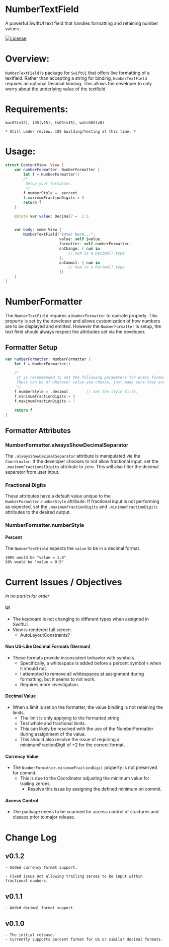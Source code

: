 # NumberTextField

A powerful SwiftUI text field that handles formatting and retaining number values.

[![License](http://img.shields.io/:license-mit-blue.svg?style=flat-square)](https://github.com/mikeCenters/NumberTextField/blob/main/LICENSE)


# Overview:
`NumberTextField` is package for `SwiftUI` that offers live formatting of a textfield. Rather than accepting a string for binding, `NumberTextField` requires an optional Decimal binding. This allows the developer to only worry about the underlying value of the textfield.


# Requirements:

    macOS(v12), iOS(v15), tvOS(v15), watchOS(v8)

    * Still under review. iOS building/testing at this time. *


# Usage:

```swift
struct ContentView: View {
    var numberFormatter: NumberFormatter {
        let f = NumberFormatter()
        /*
         Setup your formatter.
         */
        f.numberStyle = .percent
        f.maximumFractionDigits = 5
        return f
    }

    @State var value: Decimal? =  1.5


    var body: some View {
        NumberTextField("Enter here...",
                        value: self.$value,
                        formatter: self.numberFormatter,
                        onChange: { num in
                            // num is a Decimal? type
                        },
                        onCommit: { num in
                            // num is a Decimal? type
                        })
    }
}
```


# NumberFormatter

The `NumberTextField` requires a `NumberFormatter` to operate properly. This property is set by the developer and allows customization of how numbers are to be displayed and emitted. However the `NumberFormatter` is setup, the text field should always respect the attributes set via the developer.

## Formatter Setup

```swift
var numberFormatter: NumberFormatter {
    let f = NumberFormatter()

    /*
     It is recommended to set the following parameters for every formatter.
     These can be of whatever value you choose, just make sure they are set.
     */
    f.numberStyle = .decimal        // Set the style first.
    f.minimumFractionDigits = 3
    f.maximumFractionDigits = 7

    return f
}
```

## Formatter Attributes


### NumberFormatter.alwaysShowDecimalSeparator
The `.alwaysShowDecimalSeparator` attribute is manipulated via the `Coordinator`. If the developer chooses to not allow fractional input, set the `.maximumFractionalDigits` attribute to zero. This will also filter the decimal separator from user input.

### Fractional Digits
These attributes have a default value unique to the `NumberFormatter.numberStyle` attribute. If fractional input is not performing as expected, set the `.maximumFractionDigits` and `.minimumFractionDigits` attributes to the desired output.

### NumberFormatter.numberStyle
#### Percent
The `NumberTextField` expects the `value` to be in a decimal format.

    100% would be "value = 1.0"
    50% would be "value = 0.5"


# Current Issues / Objectives

*In no particular order*

#### UI
  - The keyboard is not changing to different types when assigned in SwiftUI.
  - View is rendered full screen.
    - AutoLayoutConstraints?

#### Non US-Like Decimal Formats (German)
  - These formats provide inconsistent behavior with symbols.
    - Specifically, a whitespace is added before a percent symbol `%` when it should not.
    - I attempted to remove all whitespaces at assignment during formatting, but it seems to not work.
    - Requires more investigation.

#### Decimal Value
  - When a limit is set on the formatter, the value binding is not retaining the limits.
    - The limit is only applying to the formatted string.
    - Test whole and fractional limits.
    - This can likely be resolved with the use of the NumberFormatter during assignment of the value.
    - This should also resolve the issue of requiring a minimumFractionDigit of +2 for the correct format.

#### Currency Value
  - The `NumberFormatter.minimumFractionDigit` property is not preserved for commit.
      - This is due to the Coordinator adjusting the minimum value for trailing zeroes.
        - Resolve this issue by assigning the defined minimum on commit.

#### Access Control
  - The package needs to be scanned for access control of stuctures and classes prior to major release.


# Change Log

## v0.1.2
    - Added currency format support.

    - Fixed issue not allowing trailing zeroes to be input within fractional numbers.


## v0.1.1
    - Added decimal format support.


## v0.1.0
    - The initial release.
    - Currently supports percent format for US or similar decimal formats.
